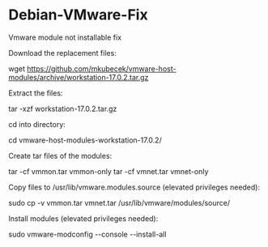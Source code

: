# Debian-VMware-Fix
Vmware module not installable fix

Download the replacement files:

wget https://github.com/mkubecek/vmware-host-modules/archive/workstation-17.0.2.tar.gz

Extract the files:

tar -xzf workstation-17.0.2.tar.gz

cd into directory:

cd vmware-host-modules-workstation-17.0.2/

Create tar files of the modules:

tar -cf vmmon.tar vmmon-only
tar -cf vmnet.tar vmnet-only

Copy files to /usr/lib/vmware.modules.source (elevated privileges needed):

sudo cp -v vmmon.tar vmnet.tar /usr/lib/vmware/modules/source/

Install modules (elevated privileges needed):

sudo vmware-modconfig --console --install-all
